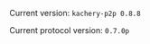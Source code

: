 <!-- This file was automatically generated by jinjaroot. Do not edit directly. -->
Current version: `kachery-p2p 0.8.8`

Current protocol version: `0.7.0p`